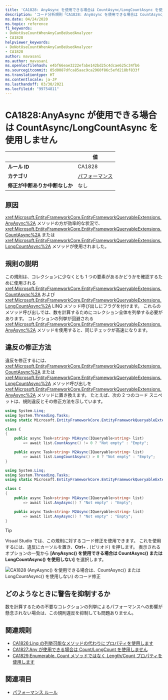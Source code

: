 ```yaml
---
title: 'CA1828: AnyAsync を使用できる場合は CountAsync/LongCountAsync を使用しない (コード分析)'
description: 'コード分析規則「CA1828: AnyAsync を使用できる場合は CountAsync/LongCountAsync を使用しない」について'
ms.date: 04/24/2020
ms.topic: reference
f1_keywords:
- DoNotUseCountWhenAnyCanBeUsedAnalyzer
- CA1828
helpviewer_keywords:
- DoNotUseCountWhenAnyCanBeUsedAnalyzer
- CA1828
author: mavasani
ms.author: mavasani
ms.openlocfilehash: e4bf66eae3222efabe142bd25c4dcae625c34fb6
ms.sourcegitcommit: 05d0087dfca85aac9ca2960f86c5efd218bf833f
ms.translationtype: HT
ms.contentlocale: ja-JP
ms.lasthandoff: 03/30/2021
ms.locfileid: "99754811"
---
```

# <a name="ca1828-do-not-use-countasynclongcountasync-when-anyasync-can-be-used"></a>CA1828:AnyAsync が使用できる場合は CountAsync/LongCountAsync を使用しません

| | 値 |
|-|-|
| **ルール ID** |CA1828|
| **カテゴリ** |[パフォーマンス](performance-warnings.md)|
| **修正が中断ありか中断なしか** |なし|

## <a name="cause"></a>原因

<xref:Microsoft.EntityFrameworkCore.EntityFrameworkQueryableExtensions.AnyAsync%2A> メソッドの方が効率的な状況で、<xref:Microsoft.EntityFrameworkCore.EntityFrameworkQueryableExtensions.CountAsync%2A> または <xref:Microsoft.EntityFrameworkCore.EntityFrameworkQueryableExtensions.LongCountAsync%2A> メソッドが使用されました。

## <a name="rule-description"></a>規則の説明

この規則は、コレクションに少なくとも 1 つの要素があるかどうかを確認するために使用される <xref:Microsoft.EntityFrameworkCore.EntityFrameworkQueryableExtensions.CountAsync%2A> および <xref:Microsoft.EntityFrameworkCore.EntityFrameworkQueryableExtensions.LongCountAsync%2A> LINQ メソッド呼び出しにフラグを付けます。 これらのメソッド呼び出しでは、数を計算するためにコレクション全体を列挙する必要があります。 コレクションの列挙が回避される <xref:Microsoft.EntityFrameworkCore.EntityFrameworkQueryableExtensions.AnyAsync%2A> メソッドを使用すると、同じチェックが高速になります。

## <a name="how-to-fix-violations"></a>違反の修正方法

違反を修正するには、<xref:Microsoft.EntityFrameworkCore.EntityFrameworkQueryableExtensions.CountAsync%2A> または <xref:Microsoft.EntityFrameworkCore.EntityFrameworkQueryableExtensions.LongCountAsync%2A> メソッド呼び出しを <xref:Microsoft.EntityFrameworkCore.EntityFrameworkQueryableExtensions.AnyAsync%2A> メソッドに置き換えます。 たとえば、次の 2 つのコード スニペットは、規則違反とその修正方法を示しています。

```csharp
using System.Linq;
using System.Threading.Tasks;
using static Microsoft.EntityFrameworkCore.EntityFrameworkQueryableExtensions;

class C
{
    public async Task<string> M1Async(IQueryable<string> list)
        => await list.CountAsync() != 0 ? "Not empty" : "Empty";

    public async Task<string> M2Async(IQueryable<string> list)
        => await list.LongCountAsync() > 0 ? "Not empty" : "Empty";
}
```

```csharp
using System.Linq;
using System.Threading.Tasks;
using static Microsoft.EntityFrameworkCore.EntityFrameworkQueryableExtensions;

class C
{
    public async Task<string> M1Async(IQueryable<string> list)
        => await list.AnyAsync() ? "Not empty" : "Empty";

    public async Task<string> M2Async(IQueryable<string> list)
        => await list.AnyAsync() ? "Not empty" : "Empty";
}
```

> [!TIP]
> Visual Studio では、この規則に対するコード修正を使用できます。 これを使用するには、違反にカーソルを置き、**Ctrl**+ **.** (ピリオド) を押します。 表示されるオプションの一覧から **[AnyAsync() を使用できる場合は CountAsync() または LongCountAsync() を使用しない]** を選択します。
>
> ![CA1828 (AnyAsync() を使用できる場合は、CountAsync() または LongCountAsync() を使用しない) のコード修正](media/ca1828-codefix.png)

## <a name="when-to-suppress-warnings"></a>どのようなときに警告を抑制するか

数を計算するための不要なコレクションの列挙によるパフォーマンスへの影響が懸念されない場合は、この規則違反を抑制しても問題ありません。

## <a name="related-rules"></a>関連規則

- [CA1826:Linq の列挙可能なメソッドの代わりにプロパティを使用します](ca1826.md)
- [CA1827:Any が使用できる場合は Count/LongCount を使用しません](ca1827.md)
- [CA1829:Enumerable. Count メソッドではなく Length/Count プロパティを使用します](ca1829.md)

## <a name="see-also"></a>関連項目

- [パフォーマンス ルール](performance-warnings.md)
